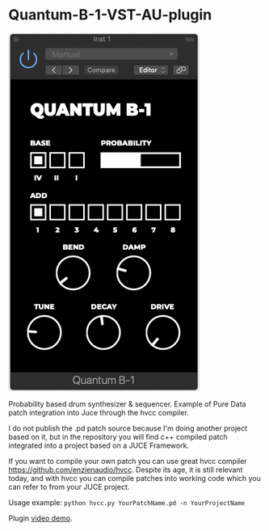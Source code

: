 # Quantum-B-1-VST-AU-plugin

<img src="https://github.com/gorborukov/Quantum-B-1-VST-AU-plugin/blob/main/quantum-b-1.png?raw=true">

Probability based drum synthesizer &amp; sequencer. Example of Pure Data patch integration into Juce through the hvcc compiler.

I do not publish the .pd patch source because I'm doing another project based on it, but in the repository you will find c++ compiled patch integrated into a project based on a JUCE Framework.

If you want to compile your own patch you can use great hvcc compiler https://github.com/enzienaudio/hvcc. Despite its age, it is still relevant today, and with hvcc you can compile patches into working code which you can refer to from your JUCE project.

Usage example:
`python hvcc.py YourPatchName.pd -n YourProjectName`

Plugin [video demo](https://www.youtube.com/watch?v=IOt8d_SLA68).
